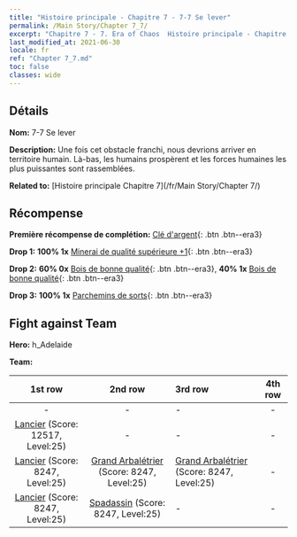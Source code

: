 ```yaml
---
title: "Histoire principale - Chapitre 7 - 7-7 Se lever"
permalink: /Main Story/Chapter 7_7/
excerpt: "Chapitre 7 - 7. Era of Chaos  Histoire principale - Chapitre 7_7. 7-7 Se lever"
last_modified_at: 2021-06-30
locale: fr
ref: "Chapter 7_7.md"
toc: false
classes: wide
---
```


## Détails

 **Nom:** 7-7 Se lever

 **Description:** Une fois cet obstacle franchi, nous devrions arriver en territoire humain. Là-bas, les humains prospèrent et les forces humaines les plus puissantes sont rassemblées.

 **Related to:** [Histoire principale Chapitre 7](/fr/Main Story/Chapter 7/)

## Récompense

 **Première récompense de complétion:** [Clé d'argent](/ItemsFR/con_693/){: .btn .btn--era3}

 **Drop 1:** **100% 1x** [Minerai de qualité supérieure +1](/ItemsFR/mat_19/){: .btn .btn--era3}

 **Drop 2:** **60% 0x** [Bois de bonne qualité](/ItemsFR/mat_13/){: .btn .btn--era3}, **40% 1x** [Bois de bonne qualité](/ItemsFR/mat_13/){: .btn .btn--era3}

 **Drop 3:** **100% 1x** [Parchemins de sorts](/ItemsFR/con_694/){: .btn .btn--era3}


## Fight against Team
 **Hero:** h_Adelaide

 **Team:**


  | 1st row | 2nd row | 3rd row | 4th row |
  |:----:|:----:|:----|:----:|
  | - | - | - | - |
  | [Lancier](/fr/units/Pikeman/) (Score: 12517, Level:25)  | - | - | - |
  | [Lancier](/fr/units/Pikeman/) (Score: 8247, Level:25)  | [Grand Arbalétrier](/fr/units/Marksman/) (Score: 8247, Level:25)  | [Grand Arbalétrier](/fr/units/Marksman/) (Score: 8247, Level:25)  | - |
  | [Lancier](/fr/units/Pikeman/) (Score: 8247, Level:25)  | [Spadassin](/fr/units/Swordsman/) (Score: 8247, Level:25)  | - | - |


